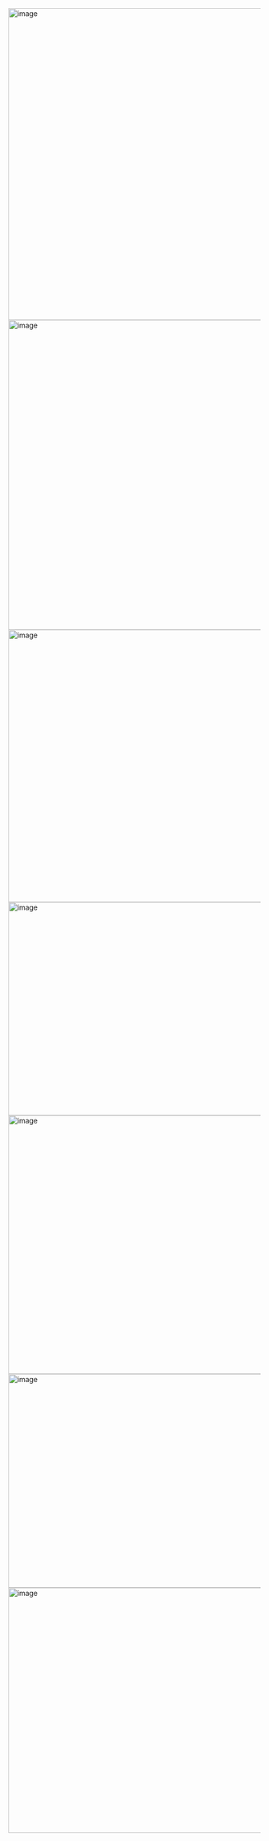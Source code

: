 <img width="870" height="623" alt="image" src="https://github.com/user-attachments/assets/0be341b8-7e91-437c-aaad-b11ebf036a52" />
<img width="988" height="619" alt="image" src="https://github.com/user-attachments/assets/721a6b0e-62b4-48ec-af0c-6392c75ecaa9" />

<img width="956" height="544" alt="image" src="https://github.com/user-attachments/assets/6867e611-0ab5-441a-b31b-8b680efd4791" />

<img width="931" height="426" alt="image" src="https://github.com/user-attachments/assets/883c0919-a329-42f2-b2f3-995771e6b1ec" />
<img width="1596" height="517" alt="image" src="https://github.com/user-attachments/assets/e5231cc2-be3a-4820-886c-0292354aaae2" />
<img width="1039" height="427" alt="image" src="https://github.com/user-attachments/assets/bcd575b9-34b1-4a86-bac7-8b55cbfda065" />
<img width="1207" height="490" alt="image" src="https://github.com/user-attachments/assets/7a4542f3-5c12-4769-ab43-30cd14528036" />



